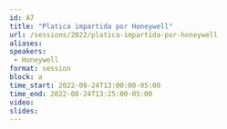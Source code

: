 ```yaml
---
id: A7
title: "Platica impartida por Honeywell"
url: /sessions/2022/platica-impartida-por-honeywell
aliases:
speakers:
 - Honeywell
format: session
block: a
time_start: 2022-08-24T13:00:00-05:00
time_end: 2022-08-24T13:25:00-05:00
video: 
slides: 
---
```



